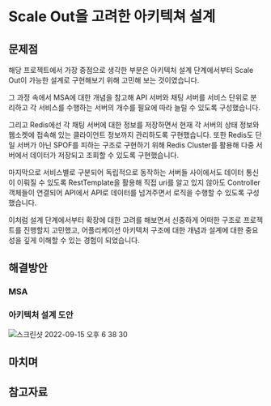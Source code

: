 # Scale Out을 고려한 아키텍쳐 설계
## 문제점
해당 프로젝트에서 가장 중점으로 생각한 부분은 아키텍처 설계 단계에서부터 Scale Out이 가능한 설계로 구현해보기 위해 고민해 보는 것이였습니다. 

그 과정 속에서 MSA에 대한 개념을 참고해 API 서버와 채팅 서버를 서비스 단위로 분리하고 각 서비스를 수행하는 서버의 개수를 필요에 따라 늘릴 수 있도록 구성했습니다. 

그리고 Redis에선 각 채팅 서버에 대한 정보를 저장하면서 현재 각 서버의 상태 정보와 웹소켓에 접속해 있는 클라이언트 정보까지 관리하도록 구현했습니다. 또한 Redis도 단일 서버가 아닌 SPOF를 피하는 구조로 구현하기 위해 Redis Cluster를 활용해 다중 서버에서 데이터가 저장되고 조회할 수 있도록 구현했습니다. 

마지막으로 서비스별로 구분되어 독립적으로 동작하는 서버들 사이에서도 데이터 통신이 이뤄질 수 있도록  RestTemplate을 활용해 직접 uri를 알고 있지 않아도 Controller 객체들이 연결되어 API에서 API로 데이터를 넘겨주면서 로직을 수행할 수 있도록 구성했습니다.

이처럼 설계 단계에서부터 확장에 대한 고려를 해보면서 신중하게 어떠한 구조로 프로젝트를 진행할지 고민했고, 어플리케이션 아키텍처 구조에 대한 개념과 설계에 대한 중요성을 깊게 이해할 수 있는 경험이 되었습니다.

## 해결방안

### MSA

### 아키텍처 설계 도안
![스크린샷 2022-09-15 오후 6 38 30](https://user-images.githubusercontent.com/77563468/190370883-4f74c5c5-599a-4617-bc21-4238e3dd498a.png)


## 마치며

## 참고자료
